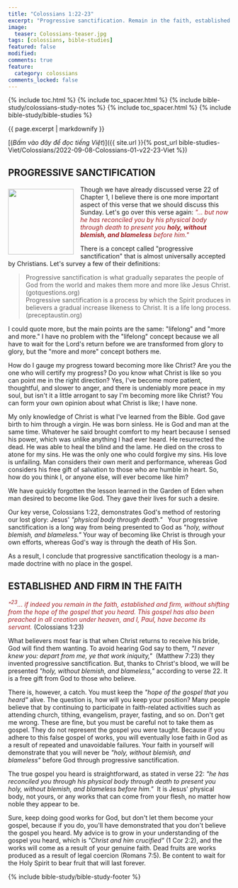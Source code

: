 ```yaml
---
title: "Colossians 1:22-23"
excerpt: "Progressive sanctification. Remain in the faith, established and firm."
image:
  teaser: Colossians-teaser.jpg
tags: [colossians, bible-studies]
featured: false
modified:
comments: true
feature:
  category: colossians
comments_locked: false
---
```


{% include toc.html %}
{% include toc_spacer.html %}
{% include bible-study/colossians-study-notes %}
{% include toc_spacer.html %}
{% include bible-study/bible-studies %}

{{ page.excerpt | markdownify }}

[(<em>Bấm vào đây để đọc tiếng Việt</em>)]({{ site.url }}{% post_url bible-studies-Viet/Colossians/2022-09-08-Colossians-01-v22-23-Viet %})

## PROGRESSIVE SANCTIFICATION
<div>
<p>
<img alt src="{{ site.url }}/assets/images/Colossians-teaser.jpg" style="border: 0px none; margin: 7px 15px 0px 0px; max-width: 100%; height: 148px; padding: 0px; float: left;">
Though we have already discussed verse 22 of Chapter 1, I believe there is one more important aspect of this verse that we should discuss this Sunday. Let's go over this verse again: <span style="color: rgb(159, 29, 33);"><i>"... but now he has reconciled you by his physical body through death to present you <strong>holy, without blemish, and blameless</strong> before him."</i></span>
</p>
</div>

There is a concept called "progressive sanctification" that is almost universally accepted by Christians. Let's survey a few of their definitions:

> Progressive sanctification is what gradually separates the people of God from the world and makes them more and more like Jesus Christ. (gotquestions.org)<br />
> Progressive sanctification is a process by which the Spirit produces in believers a gradual increase likeness to Christ. It is a life long process. (preceptaustin.org)

I could quote more, but the main points are the same: "lifelong" and "more and more." I have no problem with the "lifelong" concept because we all have to wait for the Lord's return before we are transformed from glory to glory, but the "more and more" concept bothers me.

How do I gauge my progress toward becoming more like Christ? Are you the one who will certify my progress? Do you know what Christ is like so you can point me in the right direction? Yes, I've become more patient, thoughtful, and slower to anger, and there is undeniably more peace in my soul, but isn't it a little arrogant to say I'm becoming more like Christ? You can form your own opinion about what Christ is like; I have none.

My only knowledge of Christ is what I've learned from the Bible. God gave birth to him through a virgin. He was born sinless. He is God and man at the same time. Whatever he said brought comfort to my heart because I sensed his power, which was unlike anything I had ever heard. He resurrected the dead. He was able to heal the blind and the lame. He died on the cross to atone for my sins. He was the only one who could forgive my sins. His love is unfailing. Man considers their own merit and performance, whereas God considers his free gift of salvation to those who are humble in heart. So, how do you think I, or anyone else, will ever become like him?

We have quickly forgotten the lesson learned in the Garden of Eden when man desired to become like God. They gave their lives for such a desire.

Our key verse, Colossians 1:22, demonstrates God's method of restoring our lost glory: Jesus' *"physical body through death."*   Your progressive sanctification is a long way from being presented to God as "*holy, without blemish, and blameless."* Your way of becoming like Christ is through your own efforts, whereas God's way is through the death of His Son.

As a result, I conclude that progressive sanctification theology is a man-made doctrine with no place in the gospel.

## ESTABLISHED AND FIRM IN THE FAITH

<span style="color: rgb(159, 29, 33);">
<i>"<sup>23</sup>... if indeed you remain in the faith, established and firm, without shifting from the hope of the gospel that you heard. This gospel has also been preached in all creation under heaven, and I, Paul, have become its servant.</i></span> (Colossians 1:23)

What believers most fear is that when Christ returns to receive his bride, God will find them wanting. To avoid hearing God say to them, *"I never knew you: depart from me, ye that work iniquity,"*  (Matthew 7:23) they invented progressive sanctification. But, thanks to Christ's blood, we will be presented *"holy, without blemish, and blameless,"* according to verse 22. It is a free gift from God to those who believe.

There is, however, a catch. You must keep the *"hope of the gospel that you heard"* alive. The question is, how will you keep your position? Many people believe that by continuing to participate in faith-related activities such as attending church, tithing, evangelism, prayer, fasting, and so on. Don't get me wrong. These are fine, but you must be careful not to take them as gospel. They do not represent the gospel you were taught. Because if you adhere to this false gospel of works, you will eventually lose faith in God as a result of repeated and unavoidable failures. Your faith in yourself will demonstrate that you will never be *"holy, without blemish, and blameless"* before God through progressive sanctification.

The true gospel you heard is straightforward, as stated in verse 22: *"he has reconciled you through his physical body through death to present you holy, without blemish, and blameless before him."*  It is Jesus' physical body, not yours, or any works that can come from your flesh, no matter how noble they appear to be.

Sure, keep doing good works for God, but don't let them become your gospel, because if you do, you'll have demonstrated that you don't believe the gospel you heard. My advice is to grow in your understanding of the gospel you heard, which is *"Christ and him crucified"* (1 Cor 2:2), and the works will come as a result of your genuine faith. Dead fruits are works produced as a result of legal coercion (Romans 7:5). Be content to wait for the Holy Spirit to bear fruit that will last forever.

{% include bible-study/bible-study-footer %}

